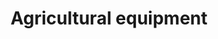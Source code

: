 ---
title: Agricultural equipment
longTitle: 'Agricultural equipment'
tags:
- gccommon
usedFor:
- "[[Agricultural technology]]"
---